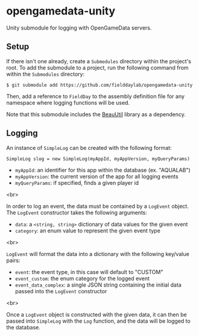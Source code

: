 # opengamedata-unity
Unity submodule for logging with OpenGameData servers.

## Setup
If there isn't one already, create a `Submodules` directory within the project's root. To add the submodule to a project, run the following command from within the `Submodules` directory:

`$ git submodule add https://github.com/fielddaylab/opengamedata-unity`

Then, add a reference to `FieldDay` to the assembly definition file for any namespace where logging functions will be used. 

Note that this submodule includes the [BeauUtil](https://github.com/BeauPrime/BeauUtil) library as a dependency.

## Logging

An instance of `SimpleLog` can be created with the following format:

`SimpleLog slog = new SimpleLog(myAppId, myAppVersion, myQueryParams)`

- `myAppId`: an identifier for this app within the database (ex. "AQUALAB")
- `myAppVersion`: the current version of the app for all logging events
- `myQueryParams`: if specified, finds a given player id

<br\>

In order to log an event, the data must be contained by a `LogEvent` object. The `LogEvent` constructor takes the following arguments:

- `data`: a `<string, string>` dictionary of data values for the given event
- `category`: an enum value to represent the given event type

<br\>

`LogEvent` will format the data into a dictionary with the following key/value pairs:
- `event`: the event type, in this case will default to "CUSTOM"
- `event_custom`: the enum category for the logged event
- `event_data_complex`: a single JSON string containing the initial data passed into the `LogEvent` constructor

<br\>

Once a `LogEvent` object is constructed with the given data, it can then be passed into `SimpleLog` with the `Log` function, and the data will be logged to the database.
